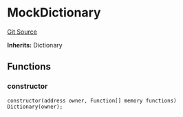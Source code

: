 # MockDictionary
[Git Source](https://github.com/metacontract/mc/blob/main/src/devkit/test/mocks/MockDictionary.sol)

**Inherits:**
Dictionary


## Functions
### constructor


```solidity
constructor(address owner, Function[] memory functions) Dictionary(owner);
```

